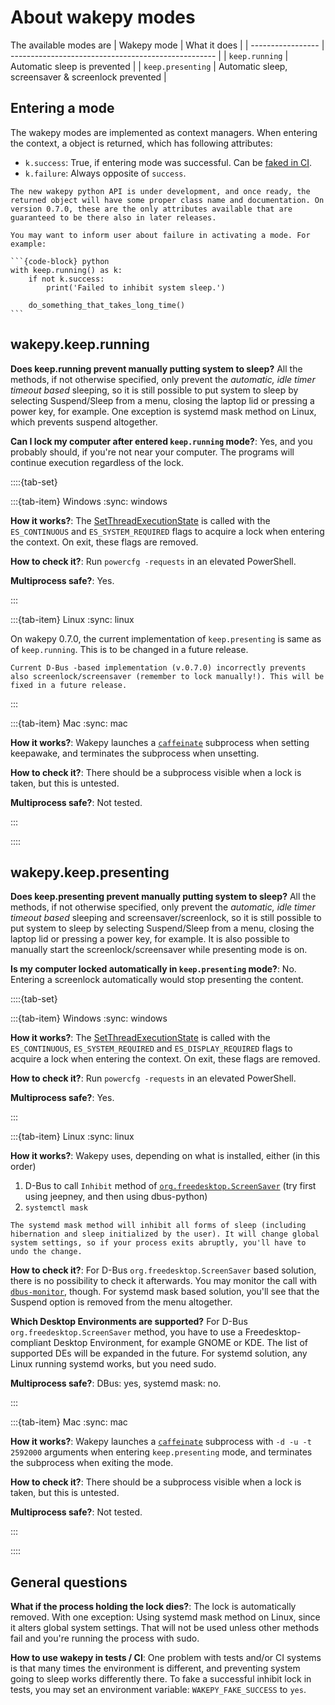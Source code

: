 # About wakepy modes



The available modes are 
| Wakepy mode       | What it does                                        |
| ----------------- | --------------------------------------------------- |
| `keep.running`    | Automatic sleep is prevented                        |
| `keep.presenting` | Automatic sleep, screensaver & screenlock prevented |

## Entering a mode

The wakepy modes are implemented as context managers. When entering the context, a object is returned, which has following attributes:

- `k.success`: True, if entering mode was successful. Can be [faked in CI](./tests-and-ci.md#wakepy_fake_success).
- `k.failure`: Always opposite of `success`.

```{note}
The new wakepy python API is under development, and once ready, the returned object will have some proper class name and documentation. On version 0.7.0, these are the only attributes available that are guaranteed to be there also in later releases.
```  

````{tip} 
You may want to inform user about failure in activating a mode. For example:

```{code-block} python
with keep.running() as k:
    if not k.success:
        print('Failed to inhibit system sleep.')

    do_something_that_takes_long_time()
```
````

## wakepy.keep.running


**Does keep.running prevent manually putting system to sleep?** All the methods, if not otherwise specified, only prevent the *automatic, idle timer timeout based* sleeping, so it is still possible to put system to sleep by selecting Suspend/Sleep from a menu, closing the laptop lid or pressing a power key, for example. One exception is systemd mask method on Linux, which prevents suspend altogether.

**Can I lock my computer after entered `keep.running` mode?**: Yes, and you probably should, if you're not near your computer. The programs will continue execution regardless of the lock.



::::{tab-set}

:::{tab-item} Windows
:sync: windows

**How it works?**:  The [SetThreadExecutionState](https://docs.microsoft.com/en-us/windows/win32/api/winbase/nf-winbase-setthreadexecutionstate?redirectedfrom=MSDN) is called with the `ES_CONTINUOUS` and  `ES_SYSTEM_REQUIRED` flags to acquire a lock when entering the context. On exit, these flags are removed.

**How to check it?**:   Run `powercfg -requests` in an elevated PowerShell.

**Multiprocess safe?**: Yes.

:::

:::{tab-item} Linux
:sync: linux 

On wakepy 0.7.0, the current implementation of `keep.presenting` is same as of  `keep.running`. This is to be changed in a future release.


```{warning}
Current D-Bus -based implementation (v.0.7.0) incorrectly prevents also screenlock/screensaver (remember to lock manually!). This will be fixed in a future release.
```


:::

:::{tab-item} Mac
:sync: mac

**How it works?**: Wakepy launches a [`caffeinate`](https://ss64.com/osx/caffeinate.html) subprocess when setting keepawake, and terminates the subprocess when unsetting.

**How to check it?**:  There should be a subprocess visible when a lock is taken, but this is untested.

**Multiprocess safe?**: Not tested.


::: 

::::




## wakepy.keep.presenting


**Does keep.presenting prevent manually putting system to sleep?** All the methods, if not otherwise specified, only prevent the *automatic, idle timer timeout based*  sleeping and screensaver/screenlock, so it is still possible to put system to sleep by selecting Suspend/Sleep from a menu, closing the laptop lid or pressing a power key, for example. It is also possible to manually start the screenlock/screensaver while presenting mode is on. 

**Is my computer locked automatically in `keep.presenting` mode?**: No. Entering a screenlock automatically would stop presenting the content. 


::::{tab-set}

:::{tab-item} Windows
:sync: windows

**How it works?**:   The [SetThreadExecutionState](https://docs.microsoft.com/en-us/windows/win32/api/winbase/nf-winbase-setthreadexecutionstate?redirectedfrom=MSDN) is called with the `ES_CONTINUOUS`, `ES_SYSTEM_REQUIRED` and `ES_DISPLAY_REQUIRED` flags to acquire a lock when entering the context. On exit, these flags are removed.

**How to check it?**:   Run `powercfg -requests` in an elevated PowerShell.

**Multiprocess safe?**: Yes.

::: 

:::{tab-item} Linux
:sync: linux 



**How it works?**: Wakepy uses, depending on what is installed, either (in this order)
1. D-Bus to call `Inhibit` method of [`org.freedesktop.ScreenSaver`](https://people.freedesktop.org/~hadess/idle-inhibition-spec/re01.html) (try first using jeepney, and then using dbus-python)
3. `systemctl mask`


```{warning}
The systemd mask method will inhibit all forms of sleep (including hibernation and sleep initialized by the user). It will change global system settings, so if your process exits abruptly, you'll have to undo the change.
```

**How to check it?**:  For D-Bus  `org.freedesktop.ScreenSaver` based solution, there is no possibility to check it afterwards. You may monitor the call with [`dbus-monitor`](https://dbus.freedesktop.org/doc/dbus-monitor.1.html), though. For systemd mask based solution, you'll see that the Suspend option is removed from the menu altogether.

**Which Desktop Environments are supported?** For D-Bus `org.freedesktop.ScreenSaver` method, you have to use a Freedesktop-compliant Desktop Environment, for example GNOME or KDE. The list of supported DEs will be expanded in the future. For systemd solution, any Linux running systemd works, but you need sudo.

**Multiprocess safe?**: DBus: yes, systemd mask: no.


:::



:::{tab-item} Mac
:sync: mac 

**How it works?**: Wakepy launches a [`caffeinate`](https://ss64.com/osx/caffeinate.html) subprocess  with `-d -u -t 2592000` arguments when entering `keep.presenting` mode, and terminates the subprocess when exiting the mode.

**How to check it?**:  There should be a subprocess visible when a lock is taken, but this is untested.

**Multiprocess safe?**: Not tested.

:::


::::




## General questions
**What if the process holding the lock dies?**: The lock is automatically removed. With one exception: Using systemd mask method on Linux, since it alters global system settings. That will not be used unless other methods fail and you're running the process with sudo.

**How to use wakepy in tests / CI**: One problem with tests and/or CI systems is that many times the environment is different, and preventing system going to sleep works differently there. To fake a successful inhibit lock in tests, you may set an environment variable: `WAKEPY_FAKE_SUCCESS` to `yes`.